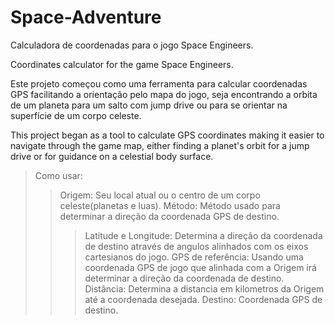 # Space-Adventure
Calculadora de coordenadas para o jogo Space Engineers.

Coordinates calculator for the game Space Engineers.

Este projeto começou como uma ferramenta para calcular coordenadas GPS facilitando a orientação pelo mapa do jogo, seja encontrando a orbita de um planeta para um salto com jump drive ou para se orientar na superfície de um corpo celeste.

This project began as a tool to calculate GPS coordinates making it easier to navigate through the game map, either finding a planet's orbit for a jump drive or for guidance on a celestial body surface.

>Como usar:
>>Origem: Seu local atual ou o centro de um corpo celeste(planetas e luas).
>>Método: Método usado para determinar a direção da coordenada GPS de destino.
>>>Latitude e Longitude: Determina a direção da coordenada de destino através de angulos alinhados com os eixos cartesianos do jogo.
>>>GPS de referência: Usando uma coordenada GPS de jogo que alinhada com a Origem irá determinar a direção da coordenada de destino.
>>Distância: Determina a distancia em kilometros da Origem até a coordenada desejada.
>>Destino: Coordenada GPS de destino.
